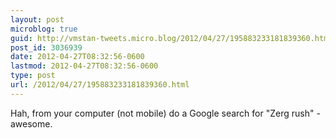 ```yaml
---
layout: post
microblog: true
guid: http://vmstan-tweets.micro.blog/2012/04/27/195883233181839360.html
post_id: 3036939
date: 2012-04-27T08:32:56-0600
lastmod: 2012-04-27T08:32:56-0600
type: post
url: /2012/04/27/195883233181839360.html
---
```

Hah, from your computer (not mobile) do a Google search for "Zerg rush" - awesome.
